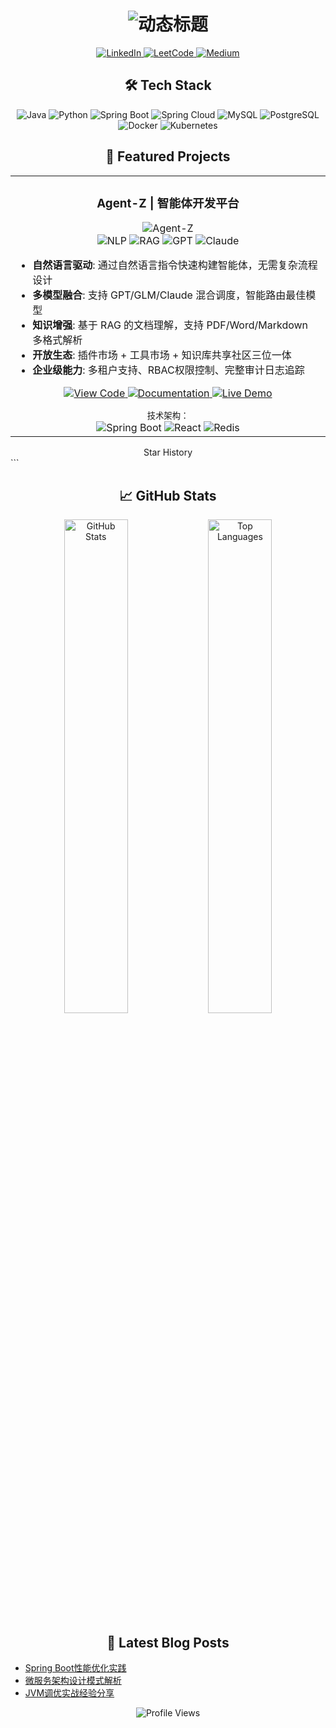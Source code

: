 <!-- 动态标题 -->
<h1 align="center"> 
  <img src="https://readme-typing-svg.demolab.com?font=Fira+Code&size=30&pause=1000&color=007ACC&center=true&vCenter=true&width=435&lines=Hi+%F0%9F%91%8B%2C+I'm+zhangigao;Java+Backend+Developer;Spring+Boot+Enthusiast;Open+Source+Contributor" alt="动态标题" />
</h1>

<!-- 社交徽章 -->
<p align="center">
  <a href="https://linkedin.com/in/yourprofile">
    <img src="https://img.shields.io/badge/LinkedIn-0077B5?style=for-the-badge&logo=linkedin&logoColor=white" alt="LinkedIn"/>
  </a>
  <a href="[https://leetcode.com/yourprofile](https://leetcode.cn/u/pedantic-hermann6si/)">
    <img src="https://img.shields.io/badge/LeetCode-FFA116?style=for-the-badge&logo=leetcode&logoColor=black" alt="LeetCode"/>
  </a>
  <a href="https://medium.com/@yourprofile">
    <img src="https://img.shields.io/badge/Medium-12100E?style=for-the-badge&logo=medium&logoColor=white" alt="Medium"/>
  </a>
</p>

<!-- 技术栈 -->
<h2 align="center">🛠 Tech Stack</h2>

<p align="center">
  <!-- Languages -->
  <img src="https://img.shields.io/badge/Java-ED8B00?style=for-the-badge&logo=openjdk&logoColor=white" alt="Java"/>
  <img src="https://img.shields.io/badge/Python-3776AB?style=for-the-badge&logo=python&logoColor=white" alt="Python"/>
  
  <!-- Frameworks -->
  <img src="https://img.shields.io/badge/Spring_Boot-6DB33F?style=for-the-badge&logo=springboot&logoColor=white" alt="Spring Boot"/>
  <img src="https://img.shields.io/badge/Spring_Cloud-6DB33F?style=for-the-badge&logo=springsecurity&logoColor=white" alt="Spring Cloud"/>
  
  <!-- Databases -->
  <img src="https://img.shields.io/badge/MySQL-005C84?style=for-the-badge&logo=mysql&logoColor=white" alt="MySQL"/>
  <img src="https://img.shields.io/badge/PostgreSQL-316192?style=for-the-badge&logo=postgresql&logoColor=white" alt="PostgreSQL"/>
  
  <!-- DevOps -->
  <img src="https://img.shields.io/badge/Docker-2496ED?style=for-the-badge&logo=docker&logoColor=white" alt="Docker"/>
  <img src="https://img.shields.io/badge/Kubernetes-326CE5?style=for-the-badge&logo=kubernetes&logoColor=white" alt="Kubernetes"/>
</p>

<!-- 项目展示 -->
<h2 align="center">🚀 Featured Projects</h2>

<table align="center">
  <tr>
    <td width="100%">
      <h3 align="center">Agent-Z | 智能体开发平台</h3>
      <p align="center">
        <img src="https://via.placeholder.com/600x300/6DB33F/FFFFFF?text=Agent-Z+Platform" alt="Agent-Z" />
        <br>
        <img src="https://img.shields.io/badge/NLP-4BC425?style=flat&logo=natural-language-processing&logoColor=white" alt="NLP">
        <img src="https://img.shields.io/badge/RAG-009688?style=flat&logo=rag&logoColor=white" alt="RAG">
        <img src="https://img.shields.io/badge/GPT-412991?style=flat&logo=openai&logoColor=white" alt="GPT">
        <img src="https://img.shields.io/badge/Claude-FF9900?style=flat&logo=anthropic&logoColor=white" alt="Claude">
      </p>
      <ul>
        <li><b>自然语言驱动</b>: 通过自然语言指令快速构建智能体，无需复杂流程设计</li>
        <li><b>多模型融合</b>: 支持 GPT/GLM/Claude 混合调度，智能路由最佳模型</li>
        <li><b>知识增强</b>: 基于 RAG 的文档理解，支持 PDF/Word/Markdown 多格式解析</li>
        <li><b>开放生态</b>: 插件市场 + 工具市场 + 知识库共享社区三位一体</li>
        <li><b>企业级能力</b>: 多租户支持、RBAC权限控制、完整审计日志追踪</li>
      </ul>
      <p align="center">
        <a href="https://github.com/zhangigao/Agent-Z">
          <img src="https://img.shields.io/badge/源码-Repository-3178C6?style=for-the-badge&logo=github&logoColor=white" alt="View Code"/>
        </a>
        <a href="https://github.com/zhangigao/Agent-Z/wiki">
          <img src="https://img.shields.io/badge/文档-Documentation-009688?style=for-the-badge&logo=gitbook&logoColor=white" alt="Documentation"/>
        </a>
        <a href="https://demo.agent-z.com">
          <img src="https://img.shields.io/badge/在线体验-Demo-FF6F00?style=for-the-badge&logo=google-chrome&logoColor=white" alt="Live Demo"/>
        </a>
      </p>
      <div align="center">
        <sub>技术架构：</sub>
        <br>
        <img src="https://img.shields.io/badge/Spring_Boot-6DB33F?logo=springboot&logoColor=white" alt="Spring Boot">
        <img src="https://img.shields.io/badge/React-61DAFB?logo=react&logoColor=black" alt="React">
        <img src="https://img.shields.io/badge/Redis-DC382D?logo=redis&logoColor=white" alt="Redis">
      </div>
    </td>
  </tr>
</table>

<div align="center">
Star History

</div> ```

<!-- GitHub统计 -->
<h2 align="center">📈 GitHub Stats</h2>

<p align="center">
  <img src="https://github-readme-stats.vercel.app/api?username=zhangigao&show_icons=true&theme=radical" alt="GitHub Stats" width="45%"/>
  
  <img src="https://github-readme-stats.vercel.app/api/top-langs/?username=zhangigao&layout=compact&theme=radical" alt="Top Languages" width="45%"/>
</p>

<!-- 动态更新的内容 -->
<h2 align="center">📝 Latest Blog Posts</h2>

<!-- 使用GitHub Action自动更新博客文章 -->
<!-- 需要配置对应的workflow -->
<!-- BLOG-POST-LIST:START -->
- [Spring Boot性能优化实践](https://yourblog.com/spring-boot-performance)
- [微服务架构设计模式解析](https://yourblog.com/microservices-patterns)
- [JVM调优实战经验分享](https://yourblog.com/jvm-tuning)
<!-- BLOG-POST-LIST:END -->

<!-- 访客统计 -->
<p align="center">
  <img src="https://komarev.com/ghpvc/?username=zhangigao&label=Profile%20Views&color=blue&style=flat-square" alt="Profile Views"/>
</p>
